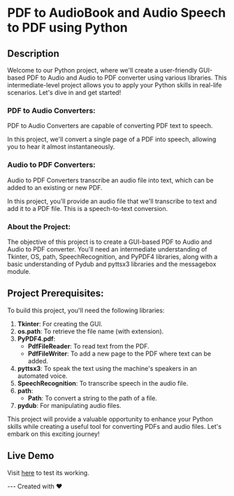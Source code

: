 # PDF to AudioBook and Audio Speech to PDF using Python



## Description

Welcome to our Python project, where we'll create a user-friendly GUI-based PDF to Audio and Audio to PDF converter using various libraries. This intermediate-level project allows you to apply your Python skills in real-life scenarios. Let's dive in and get started!

### PDF to Audio Converters:

PDF to Audio Converters are capable of converting PDF text to speech.

In this project, we'll convert a single page of a PDF into speech, allowing you to hear it almost instantaneously.

### Audio to PDF Converters:

Audio to PDF Converters transcribe an audio file into text, which can be added to an existing or new PDF.

In this project, you'll provide an audio file that we'll transcribe to text and add it to a PDF file. This is a speech-to-text conversion.

### About the Project:

The objective of this project is to create a GUI-based PDF to Audio and Audio to PDF converter. You'll need an intermediate understanding of Tkinter, OS, path, SpeechRecognition, and PyPDF4 libraries, along with a basic understanding of Pydub and pyttsx3 libraries and the messagebox module.

## Project Prerequisites:

To build this project, you'll need the following libraries:

1. **Tkinter**: For creating the GUI.
2. **os.path**: To retrieve the file name (with extension).
3. **PyPDF4.pdf**:
   - **PdfFileReader**: To read text from the PDF.
   - **PdfFileWriter**: To add a new page to the PDF where text can be added.
4. **pyttsx3**: To speak the text using the machine's speakers in an automated voice.
5. **SpeechRecognition**: To transcribe speech in the audio file.
6. **path**:
   - **Path**: To convert a string to the path of a file.
7. **pydub**: For manipulating audio files.



This project will provide a valuable opportunity to enhance your Python skills while creating a useful tool for converting PDFs and audio files. Let's embark on this exciting journey!
<h2>Live Demo</h2>
<p>Visit <a href="https://replit.com/@RishabhMishra18/PY2aud#main.py">here</a> to test its working. </p>
---
Created with ❤️ 
